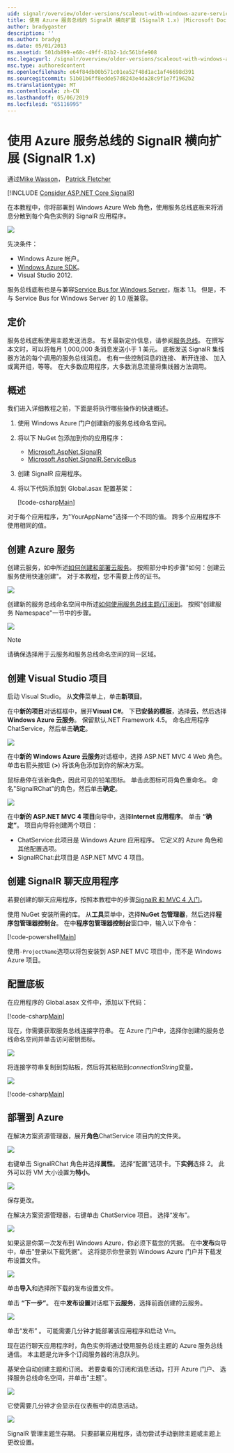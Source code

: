 ```yaml
---
uid: signalr/overview/older-versions/scaleout-with-windows-azure-service-bus
title: 使用 Azure 服务总线的 SignalR 横向扩展 (SignalR 1.x) |Microsoft Docs
author: bradygaster
description: ''
ms.author: bradyg
ms.date: 05/01/2013
ms.assetid: 501db899-e68c-49ff-81b2-1dc561bfe908
msc.legacyurl: /signalr/overview/older-versions/scaleout-with-windows-azure-service-bus
msc.type: authoredcontent
ms.openlocfilehash: e64f84db00b571c01ea52f48d1ac1af46698d391
ms.sourcegitcommit: 51b01b6ff8edde57d8243e4da28c9f1e7f1962b2
ms.translationtype: MT
ms.contentlocale: zh-CN
ms.lasthandoff: 05/06/2019
ms.locfileid: "65116995"
---
```

# <a name="signalr-scaleout-with-azure-service-bus-signalr-1x"></a>使用 Azure 服务总线的 SignalR 横向扩展 (SignalR 1.x)

通过[Mike Wasson](https://github.com/MikeWasson)， [Patrick Fletcher](https://github.com/pfletcher)

[!INCLUDE [Consider ASP.NET Core SignalR](~/includes/signalr/signalr-version-disambiguation.md)]

在本教程中，你将部署到 Windows Azure Web 角色，使用服务总线底板来将消息分散到每个角色实例的 SignalR 应用程序。

![](scaleout-with-windows-azure-service-bus/_static/image1.png)

先决条件：

- Windows Azure 帐户。
- [Windows Azure SDK](https://go.microsoft.com/fwlink/?linkid=254364&amp;clcid=0x409)。
- Visual Studio 2012.

服务总线底板也是与兼容[Service Bus for Windows Server](https://msdn.microsoft.com/library/windowsazure/dn282144.aspx)，版本 1.1。 但是，不与 Service Bus for Windows Server 的 1.0 版兼容。

## <a name="pricing"></a>定价

服务总线底板使用主题发送消息。 有关最新定价信息，请参阅[服务总线](https://azure.microsoft.com/pricing/details/service-bus/)。 在撰写本文时，可以将每月 1,000,000 条消息发送小于 1 美元。 底板发送 SignalR 集线器方法的每个调用的服务总线消息。 也有一些控制消息的连接、 断开连接、 加入或离开组，等等。 在大多数应用程序，大多数消息流量将集线器方法调用。

## <a name="overview"></a>概述

我们进入详细教程之前，下面是将执行哪些操作的快速概述。

1. 使用 Windows Azure 门户创建新的服务总线命名空间。
2. 将以下 NuGet 包添加到你的应用程序： 

    - [Microsoft.AspNet.SignalR](http://nuget.org/packages/Microsoft.AspNet.SignalR)
    - [Microsoft.AspNet.SignalR.ServiceBus](http://www.nuget.org/packages/SignalR.WindowsAzureServiceBus)
3. 创建 SignalR 应用程序。
4. 将以下代码添加到 Global.asax 配置基架： 

    [!code-csharp[Main](scaleout-with-windows-azure-service-bus/samples/sample1.cs)]

对于每个应用程序，为"YourAppName"选择一个不同的值。 跨多个应用程序不使用相同的值。

## <a name="create-the-azure-services"></a>创建 Azure 服务

创建云服务，如中所述[如何创建和部署云服务](https://docs.microsoft.com/azure/cloud-services/cloud-services-how-to-create-deploy)。 按照部分中的步骤"如何：创建云服务使用快速创建"。 对于本教程，您不需要上传的证书。

![](scaleout-with-windows-azure-service-bus/_static/image2.png)

创建新的服务总线命名空间中所述[如何使用服务总线主题/订阅到](https://docs.microsoft.com/azure/service-bus-messaging/service-bus-dotnet-how-to-use-topics-subscriptions)。 按照"创建服务 Namespace"一节中的步骤。

![](scaleout-with-windows-azure-service-bus/_static/image3.png)

> [!NOTE]
> 请确保选择用于云服务和服务总线命名空间的同一区域。

## <a name="create-the-visual-studio-project"></a>创建 Visual Studio 项目

启动 Visual Studio。 从**文件**菜单上，单击**新项目**。

在中**新的项目**对话框框中，展开**Visual C#**。 下**已安装的模板**，选择**云**，然后选择**Windows Azure 云服务**。 保留默认.NET Framework 4.5。 命名应用程序 ChatService，然后单击**确定**。

![](scaleout-with-windows-azure-service-bus/_static/image4.png)

在中**新的 Windows Azure 云服务**对话框中，选择 ASP.NET MVC 4 Web 角色。 单击右箭头按钮 (**&gt;**) 将该角色添加到你的解决方案。

鼠标悬停在该新角色，因此可见的铅笔图标。 单击此图标可将角色重命名。 命名"SignalRChat"的角色，然后单击**确定**。

![](scaleout-with-windows-azure-service-bus/_static/image5.png)

在中**新的 ASP.NET MVC 4 项目**向导中，选择**Internet 应用程序**。 单击 **“确定”**。 项目向导将创建两个项目：

- ChatService:此项目是 Windows Azure 应用程序。 它定义的 Azure 角色和其他配置选项。
- SignalRChat:此项目是 ASP.NET MVC 4 项目。

## <a name="create-the-signalr-chat-application"></a>创建 SignalR 聊天应用程序

若要创建的聊天应用程序，按照本教程中的步骤[SignalR 和 MVC 4 入门](tutorial-getting-started-with-signalr-and-mvc-4.md)。

使用 NuGet 安装所需的库。 从**工具**菜单中，选择**NuGet 包管理器**，然后选择**程序包管理器控制台**。 在中**程序包管理器控制台**窗口中，输入以下命令：

[!code-powershell[Main](scaleout-with-windows-azure-service-bus/samples/sample2.ps1)]

使用`-ProjectName`选项以将包安装到 ASP.NET MVC 项目中，而不是 Windows Azure 项目。

## <a name="configure-the-backplane"></a>配置底板

在应用程序的 Global.asax 文件中，添加以下代码：

[!code-csharp[Main](scaleout-with-windows-azure-service-bus/samples/sample3.cs)]

现在，你需要获取服务总线连接字符串。 在 Azure 门户中，选择你创建的服务总线命名空间并单击访问密钥图标。

![](scaleout-with-windows-azure-service-bus/_static/image6.png)

将连接字符串复制到剪贴板，然后将其粘贴到*connectionString*变量。

![](scaleout-with-windows-azure-service-bus/_static/image7.png)

[!code-csharp[Main](scaleout-with-windows-azure-service-bus/samples/sample4.cs)]

## <a name="deploy-to-azure"></a>部署到 Azure

在解决方案资源管理器，展开**角色**ChatService 项目内的文件夹。

![](scaleout-with-windows-azure-service-bus/_static/image8.png)

右键单击 SignalRChat 角色并选择**属性**。 选择“配置”选项卡。下**实例**选择 2。 此外可以将 VM 大小设置为**特小**。

![](scaleout-with-windows-azure-service-bus/_static/image9.png)

保存更改。

在解决方案资源管理器，右键单击 ChatService 项目。 选择“发布”。

![](scaleout-with-windows-azure-service-bus/_static/image10.png)

如果这是你第一次发布到 Windows Azure，你必须下载您的凭据。 在中**发布**向导中，单击"登录以下载凭据"。 这将提示你登录到 Windows Azure 门户并下载发布设置文件。

![](scaleout-with-windows-azure-service-bus/_static/image11.png)

单击**导入**和选择所下载的发布设置文件。

单击 **“下一步”**。 在中**发布设置**对话框下**云服务**，选择前面创建的云服务。

![](scaleout-with-windows-azure-service-bus/_static/image12.png)

单击“发布” 。 可能需要几分钟才能部署该应用程序和启动 Vm。

现在运行聊天应用程序时，角色实例将通过使用服务总线主题的 Azure 服务总线通信。 本主题是允许多个订阅服务器的消息队列。

基架会自动创建主题和订阅。 若要查看的订阅和消息活动，打开 Azure 门户、 选择服务总线命名空间，并单击"主题"。

![](scaleout-with-windows-azure-service-bus/_static/image13.png)

它使需要几分钟才会显示在仪表板中的消息活动。

![](scaleout-with-windows-azure-service-bus/_static/image14.png)

SignalR 管理主题生存期。 只要部署应用程序，请勿尝试手动删除主题或主题上更改设置。
